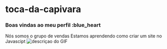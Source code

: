 # toca-da-capivara
### Boas vindas ao meu perfil :blue_heart
Nós somos o grupo de vendas
Estamos aprendendo como criar um site no Javascipt
![descriçao do GIF](https://media1.tenor.com/m/qofu9GPWMMUAAAAd/capybara-cute.gif)
